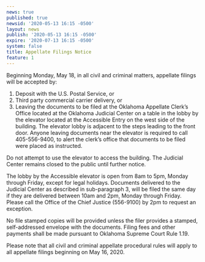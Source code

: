 ```yaml
---
news: true
published: true
newsid: '2020-05-13 16:15 -0500'
layout: news
publish: '2020-05-13 16:15 -0500'
expire: '2020-07-13 16:15 -0500'
system: false
title: Appellate Filings Notice
feature: 1
---
```

Beginning Monday, May 18, in all civil and criminal matters, appellate filings will be accepted by:

1.	Deposit with the U.S. Postal Service, or 
2.	Third party commercial carrier delivery, or
3.	Leaving the documents to be filed at the Oklahoma Appellate Clerk’s Office located at the Oklahoma Judicial Center on a table in the lobby by the elevator located at the Accessible Entry on the west side of the building. The elevator lobby is adjacent to the steps leading to the front door. Anyone leaving documents near the elevator is required to call 405-556-9400, to alert the clerk’s office that documents to be filed were placed as instructed. 
 
Do not attempt to use the elevator to access the building. The Judicial Center remains closed to the public until further notice. 

The lobby by the Accessible elevator is open from 8am to 5pm, Monday through Friday, except for legal holidays. Documents delivered to the Judicial Center as described in sub-paragraph 3, will be filed the same day if they are delivered between 10am and 2pm, Monday through Friday. Please call the Office of the Chief Justice (556-9100) by 2pm to request an exception. 
  
No file stamped copies will be provided unless the filer provides a stamped, self-addressed envelope with the documents. Filing fees and other payments shall be made pursuant to Oklahoma Supreme Court Rule 1.19. 

Please note that all civil and criminal appellate procedural rules will apply to all appellate filings beginning on May 16, 2020.
